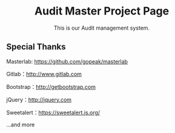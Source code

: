 <h1 align="center">Audit Master Project Page</h1>

<div align="center">

This is our Audit management system.

</div>



## **Special Thanks**

Masterlab: https://github.com/gopeak/masterlab 

Gitlab：http://www.gitlab.com

Bootstrap：http://getbootstrap.com

jQuery：http://jquery.com

Sweetalert：https://sweetalert.js.org/

...and more
